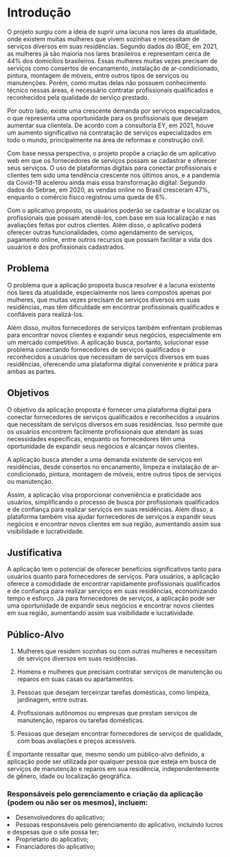 <h1>Introdução</h1>

<p>O projeto surgiu com a ideia de suprir uma lacuna nos lares da atualidade, onde existem muitas mulheres que vivem sozinhas e necessitam de serviços diversos em suas residências. Segundo dados do IBGE, em 2021, as mulheres já são maioria nos lares brasileiros e representam cerca de 44% dos domicílios brasileiros. Essas mulheres muitas vezes precisam de serviços como consertos de encanamento, instalação de ar-condicionado, pintura, montagem de móveis, entre outros tipos de serviços ou manutenções. Porém, como muitas delas não possuem conhecimento técnico nessas áreas, é necessário contratar profissionais qualificados e reconhecidos pela qualidade do serviço prestado.

Por outro lado, existe uma crescente demanda por serviços especializados, o que representa uma oportunidade para os profissionais que desejam aumentar sua clientela. De acordo com a consultoria EY, em 2021, houve um aumento significativo na contratação de serviços especializados em todo o mundo, principalmente na área de reformas e construção civil.

Com base nessa perspectiva, o projeto propõe a criação de um aplicativo web em que os fornecedores de serviços possam se cadastrar e oferecer seus serviços. O uso de plataformas digitais para conectar profissionais e clientes tem sido uma tendência crescente nos últimos anos, e a pandemia da Covid-19 acelerou ainda mais essa transformação digital. Segundo dados do Sebrae, em 2020, as vendas online no Brasil cresceram 47%, enquanto o comércio físico registrou uma queda de 6%.

Com o aplicativo proposto, os usuários poderão se cadastrar e localizar os profissionais que possam atendê-los, com base em sua localização e nas avaliações feitas por outros clientes. Além disso, o aplicativo poderá oferecer outras funcionalidades, como agendamento de serviços, pagamento online, entre outros recursos que possam facilitar a vida dos usuários e dos profissionais cadastrados. </p>

<h2>Problema</h2>
<p>O problema que a aplicação proposta busca resolver é a lacuna existente nos lares da atualidade, especialmente nos lares compostos apenas por mulheres, que muitas vezes precisam de serviços diversos em suas residências, mas têm dificuldade em encontrar profissionais qualificados e confiáveis para realizá-los.

Além disso, muitos fornecedores de serviços também enfrentam problemas para encontrar novos clientes e expandir seus negócios, especialmente em um mercado competitivo. A aplicação busca, portanto, solucionar esse problema conectando fornecedores de serviços qualificados e reconhecidos a usuários que necessitam de serviços diversos em suas residências, oferecendo uma plataforma digital conveniente e prática para ambas as partes.</p>


## Objetivos

O objetivo da aplicação proposta é fornecer uma plataforma digital para conectar fornecedores de serviços qualificados e reconhecidos a usuários que necessitam de serviços diversos em suas residências. Isso permite que os usuários encontrem facilmente profissionais que atendam às suas necessidades específicas, enquanto os fornecedores têm uma oportunidade de expandir seus negócios e alcançar novos clientes.

A aplicação busca atender a uma demanda existente de serviços em residências, desde consertos no encanamento, limpeza e instalação de ar-condicionado, pintura, montagem de móveis, entre outros tipos de serviços ou manutenção.

Assim, a aplicação visa proporcionar conveniência e praticidade aos usuários, simplificando o processo de busca por profissionais qualificados e de confiança para realizar serviços em suas residências. Além disso, a plataforma também visa ajudar fornecedores de serviços a expandir seus negócios e encontrar novos clientes em sua região, aumentando assim sua visibilidade e lucratividade.
 

## Justificativa

A aplicação tem o potencial de oferecer benefícios significativos tanto para usuários quanto para fornecedores de serviços. Para usuários, a aplicação oferece a comodidade de encontrar rapidamente profissionais qualificados e de confiança para realizar serviços em suas residências, economizando tempo e esforço. Já para fornecedores de serviços, a aplicação pode ser uma oportunidade de expandir seus negócios e encontrar novos clientes em sua região, aumentando assim sua visibilidade e lucratividade.

## Público-Alvo

1. Mulheres que residem sozinhas ou com outras mulheres e necessitam de serviços diversos em suas residências.

2. Homens e mulheres que precisam contratar serviços de manutenção ou reparos em suas casas ou apartamentos.

3. Pessoas que desejam terceirizar tarefas domésticas, como limpeza, jardinagem, entre outras.

4. Profissionais autônomos ou empresas que prestam serviços de manutenção, reparos ou tarefas domésticas.

5. Pessoas que desejam encontrar fornecedores de serviços de qualidade, com boas avaliações e preços acessíveis.

É importante ressaltar que, mesmo sendo um público-alvo definido, a aplicação pode ser utilizada por qualquer pessoa que esteja em busca de serviços de manutenção e reparos em sua residência, independentemente de gênero, idade ou localização geográfica.
<h3>Responsáveis pelo gerenciamento e criação da aplicação (podem ou não ser os mesmos), incluem:</h3>
<li>Desenvolvedores do aplicativo;</li>
<li>Pessoas responsáveis pelo gerenciamento do aplicativo, incluindo lucros e despesas que o site possa ter;</li>
<li>Proprietario do aplicativo;</li>
<li>Financiadores do aplicativo;</li>

